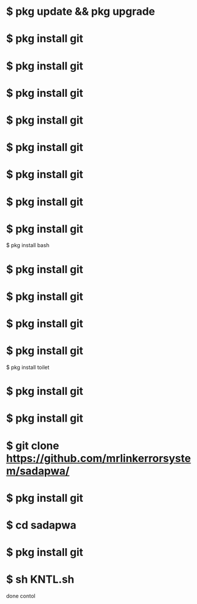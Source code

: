 # $ pkg update && pkg upgrade
# $ pkg install git
# $ pkg install git
# $ pkg install git
# $ pkg install git
# $ pkg install git
# $ pkg install git
# $ pkg install git
# $ pkg install git
$ pkg install bash
# $ pkg install git
# $ pkg install git
# $ pkg install git
# $ pkg install git
$ pkg install toilet
# $ pkg install git
# $ pkg install git
# $ git clone https://github.com/mrlinkerrorsystem/sadapwa/
# $ pkg install git
# $ cd sadapwa
# $ pkg install git
# $ sh KNTL.sh

done contol

